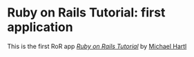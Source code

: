 # Ruby on Rails Tutorial: first application

This is the first RoR app
[*Ruby on Rails Tutorial*](http://railstutorial.org/)
by [Michael Hartl](http://michalehartl.com/)
